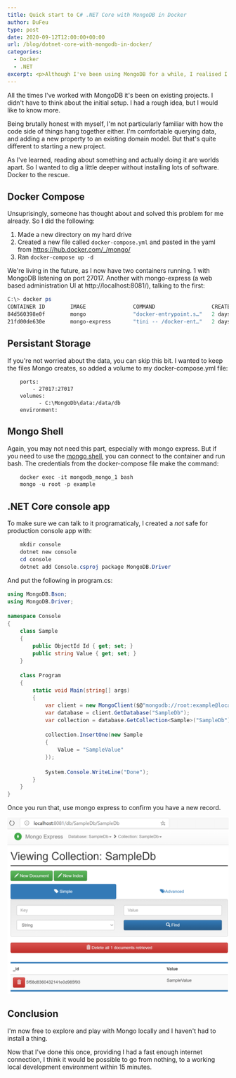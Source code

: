 ```yaml
---
title: Quick start to C# .NET Core with MongoDB in Docker
author: DuFeu
type: post
date: 2020-09-12T12:00:00+00:00
url: /blog/dotnet-core-with-mongodb-in-docker/
categories:
  - Docker
  - .NET
excerpt: <p>Although I've been using MongoDB for a while, I realised I'd never started a greenfield project. Not wanting to install yet more software on my laptop, I realised this was a perfect fit for Docker.</p><p>Here's a quick start guide to getting C# .NET Core querying a MongoDB docker instance I used to get up and running.</p>
---
```


All the times I've worked with MongoDB it's been on existing projects. I didn't have to think about the initial setup. I had a rough idea, but I would like to know more.

Being brutally honest with myself, I'm not particularly familiar with how the code side of things hang together either. I'm comfortable querying data, and adding a new property to an existing domain model. But that's quite different to starting a new project.

As I've learned, reading about something and actually doing it are worlds apart. So I wanted to dig a little deeper without installing lots of software. Docker to the rescue.

## Docker Compose

Unsuprisingly, someone has thought about and solved this problem for me already. So I did the following:

1. Made a new directory on my hard drive
2. Created a new file called `docker-compose.yml` and pasted in the yaml from https://hub.docker.com/_/mongo/
3. Ran `docker-compose up -d`

We're living in the future, as I now have two containers running. 1 with MongoDB listening on port 27017. Another with mongo-express (a web based administration UI at http://localhost:8081/), talking to the first:

```powershell
C:\> docker ps
CONTAINER ID        IMAGE               COMMAND                  CREATED             STATUS              PORTS                      NAMES
84d560398e0f        mongo               "docker-entrypoint.s…"   2 days ago          Up 2 days           0.0.0.0:27017->27017/tcp   mongodb_mongo_1
21fd00de630e        mongo-express       "tini -- /docker-ent…"   2 days ago          Up 2 days           0.0.0.0:8081->8081/tcp     mongodb_mongo-express_1
```

## Persistant Storage

If you're not worried about the data, you can skip this bit. I wanted to keep the files Mongo creates, so added a volume to my docker-compose.yml file:

```yaml{3-4}
    ports:
        - 27017:27017
    volumes:
          - C:\MongoDb\data:/data/db
    environment:

```

## Mongo Shell

Again, you may not need this part, especially with mongo express. But if you need to use the [mongo shell](https://docs.mongodb.com/manual/mongo/), you can connect to the container and run bash. The credentials from the docker-compose file make the command:

```powershell
    docker exec -it mongodb_mongo_1 bash
    mongo -u root -p example
```

## .NET Core console app

To make sure we can talk to it programaticaly, I created a _not_ safe for production console app with:

```powershell
    mkdir console
    dotnet new console
    cd console
    dotnet add Console.csproj package MongoDB.Driver
```

And put the following in program.cs:

```csharp
using MongoDB.Bson;
using MongoDB.Driver;

namespace Console
{
    class Sample
    {
        public ObjectId Id { get; set; }
        public string Value { get; set; }
    }

    class Program
    {
        static void Main(string[] args)
        {
            var client = new MongoClient($@"mongodb://root:example@localhost:27017");
            var database = client.GetDatabase("SampleDb");
            var collection = database.GetCollection<Sample>("SampleDb");

            collection.InsertOne(new Sample
            {
                Value = "SampleValue"
            });

            System.Console.WriteLine("Done");
        }
    }
}
```

Once you run that, use mongo express to confirm you have a new record.

![Mongo Express showing single sample record](../../../images/2020/Mongo-Express-Sample-DB.png "Mongo Express showing single sample record")

## Conclusion

I'm now free to explore and play with Mongo locally and I haven't had to install a thing.

Now that I've done this once, providing I had a fast enough internet connection, I think it would be possible to go from nothing, to a working local development environment within 15 minutes.
